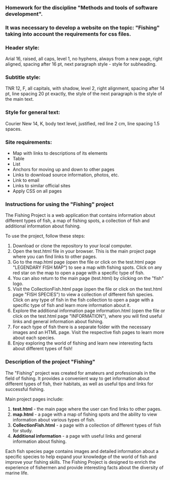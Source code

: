 ### Homework for the discipline "Methods and tools of software development".
### It was necessary to develop a website on the topic: "Fishing" taking into account the requirements for css files.

### Header style:
Arial 16, raised, all caps, level 1, no hyphens, always from a new page, right aligned, spacing after 16 pt, next paragraph style - style for subheading.

### Subtitle style:
TNR 12, F, all capitals, with shadow, level 2, right alignment, spacing after 14 pt, line spacing 20 pt exactly, the style of the next paragraph is the style of the main text.

### Style for general text:
Courier New 14, K, body text level, justified, red line 2 cm, line spacing 1.5 spaces.

### Site requirements:
- Map with links to descriptions of its elements
- Table
- List
- Anchors for moving up and down to other pages
- Links to download source information, photos, etc.
- Link to email
- Links to similar official sites
- Apply CSS on all pages

### Instructions for using the "Fishing" project

The Fishing Project is a web application that contains information about different types of fish, a map of fishing spots, a collection of fish and additional information about fishing.

To use the project, follow these steps:
1. Download or clone the repository to your local computer.
2. Open the test.html file in your browser. This is the main project page where you can find links to other pages.
3. Go to the map.html page (open the file or click on the test.html page "LEGENDARY FISH MAP") to see a map with fishing spots. Click on any red star on the map to open a page with a specific type of fish.
4. You can also return to the main page (test.html) by clicking on the "fish" logo.
5. Visit the CollectionFish.html page (open the file or click on the test.html page "FISH SPECIES") to view a collection of different fish species. Click on any type of fish in the fish collection to open a page with a specific type of fish and learn more information about it.
6. Explore the additional information page information.html (open the file or click on the test.html page "INFORMATION"), where you will find useful links and general information about fishing.
7. For each type of fish there is a separate folder with the necessary images and an HTML page. Visit the respective fish pages to learn more about each species.
8. Enjoy exploring the world of fishing and learn new interesting facts about different types of fish!

### Description of the project "Fishing"

The "Fishing" project was created for amateurs and professionals in the field of fishing. It provides a convenient way to get information about different types of fish, their habitats, as well as useful tips and links for successful fishing.

Main project pages include:
1. **test.html** - the main page where the user can find links to other pages.
2. **map.html** - a page with a map of fishing spots and the ability to view information about various types of fish.
3. **CollectionFish.html** - a page with a collection of different types of fish for study.
4. **Additional information** - a page with useful links and general information about fishing.

Each fish species page contains images and detailed information about a specific species to help expand your knowledge of the world of fish and improve your fishing skills.
The Fishing Project is designed to enrich the experience of fishermen and provide interesting facts about the diversity of marine life.
